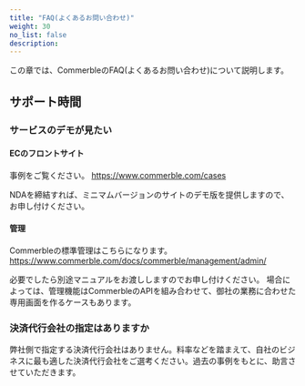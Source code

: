 ```yaml
---
title: "FAQ(よくあるお問い合わせ)"
weight: 30
no_list: false
description: 
---
```


この章では、CommerbleのFAQ(よくあるお問い合わせ)について説明します。

## サポート時間

### サービスのデモが見たい

#### ECのフロントサイト

事例をご覧ください。
https://www.commerble.com/cases

NDAを締結すれば、ミニマムバージョンのサイトのデモ版を提供しますので、お申し付けください。

#### 管理

Commerbleの標準管理はこちらになります。
https://www.commerble.com/docs/commerble/management/admin/

必要でしたら別途マニュアルをお渡ししますのでお申し付けください。
場合によっては、管理機能はCommerbleのAPIを組み合わせて、御社の業務に合わせた専用画面を作るケースもあります。


### 決済代行会社の指定はありますか

弊社側で指定する決済代行会社はありません。料率などを踏まえて、自社のビジネスに最も適した決済代行会社をご選考ください。過去の事例をもとに、助言させていただきます。



